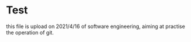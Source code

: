 # Test

this file is upload on 2021/4/16 of software engineering, aiming at practise the operation of git.
